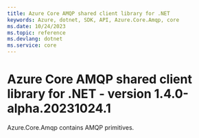```yaml
---
title: Azure Core AMQP shared client library for .NET
keywords: Azure, dotnet, SDK, API, Azure.Core.Amqp, core
ms.date: 10/24/2023
ms.topic: reference
ms.devlang: dotnet
ms.service: core
---
```

# Azure Core AMQP shared client library for .NET - version 1.4.0-alpha.20231024.1 


Azure.Core.Amqp contains AMQP primitives. 

